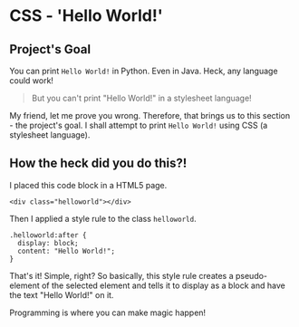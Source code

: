 # CSS - 'Hello World!'

## Project's Goal

You can print `Hello World!` in Python. Even in Java. Heck, any language could work!

> But you can't print "Hello World!" in a stylesheet language!

My friend, let me prove you wrong. Therefore, that brings us to this section - the project's goal. I shall attempt to print `Hello World!` using CSS (a stylesheet language).

## How the heck did you do this?!

I placed this code block in a HTML5 page.

```
<div class="helloworld"></div>
```

Then I applied a style rule to the class `helloworld`.

```
.helloworld:after {
  display: block;
  content: "Hello World!";
}
```

That's it! Simple, right? So basically, this style rule creates a pseudo-element of the selected element and tells it to display as a block and have the text "Hello World!" on it.

Programming is where you can make magic happen!
